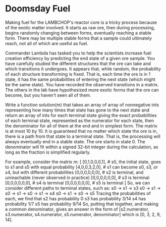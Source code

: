 # Doomsday Fuel

Making fuel for the LAMBCHOP's reactor core is a tricky process because of the exotic matter involved. It starts as raw
ore, then during processing, begins randomly changing between forms, eventually reaching a stable form. There may be
multiple stable forms that a sample could ultimately reach, not all of which are useful as fuel.

Commander Lambda has tasked you to help the scientists increase fuel creation efficiency by predicting the end state of
a given ore sample. You have carefully studied the different structures that the ore can take and which transitions it
undergoes. It appears that, while random, the probability of each structure transforming is fixed. That is, each time
the ore is in 1 state, it has the same probabilities of entering the next state (which might be the same state). You
have recorded the observed transitions in a matrix. The others in the lab have hypothesized more exotic forms that the
ore can become, but you haven't seen all of them.

Write a function solution(m) that takes an array of array of nonnegative ints representing how many times that state has
gone to the next state and return an array of ints for each terminal state giving the exact probabilities of each
terminal state, represented as the numerator for each state, then the denominator for all of them at the end and in
simplest form. The matrix is at most 10 by 10. It is guaranteed that no matter which state the ore is in, there is a
path from that state to a terminal state. That is, the processing will always eventually end in a stable state. The ore
starts in state 0. The denominator will fit within a signed 32-bit integer during the calculation, as long as the
fraction is simplified regularly.

For example, consider the matrix m:
[
[0,1,0,0,0,1], # s0, the initial state, goes to s1 and s5 with equal probability
[4,0,0,3,2,0], # s1 can become s0, s3, or s4, but with different probabilities
[0,0,0,0,0,0], # s2 is terminal, and unreachable (never observed in practice)
[0,0,0,0,0,0], # s3 is terminal
[0,0,0,0,0,0], # s4 is terminal
[0,0,0,0,0,0], # s5 is terminal
]
So, we can consider different paths to terminal states, such as:
s0 -> s1 -> s3
s0 -> s1 -> s0 -> s1 -> s0 -> s1 -> s4
s0 -> s1 -> s0 -> s5
Tracing the probabilities of each, we find that
s2 has probability 0
s3 has probability 3/14
s4 has probability 1/7
s5 has probability 9/14
So, putting that together, and making a common denominator, gives an answer in the form of
[s2.numerator, s3.numerator, s4.numerator, s5.numerator, denominator] which is
[0, 3, 2, 9, 14].
